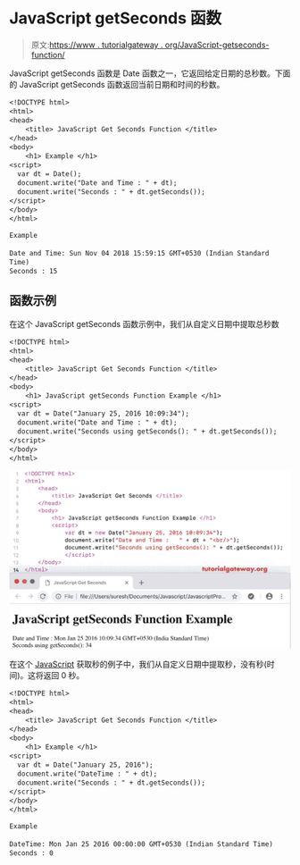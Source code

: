 # JavaScript getSeconds 函数

> 原文:[https://www . tutorialgateway . org/JavaScript-getseconds-function/](https://www.tutorialgateway.org/javascript-getseconds-function/)

JavaScript getSeconds 函数是 Date 函数之一，它返回给定日期的总秒数。下面的 JavaScript getSeconds 函数返回当前日期和时间的秒数。

```
<!DOCTYPE html>
<html>
<head>
    <title> JavaScript Get Seconds Function </title>
</head>
<body>
    <h1> Example </h1>
<script>
  var dt = Date();  
  document.write("Date and Time : " + dt);
  document.write("Seconds : " + dt.getSeconds());
</script>
</body>
</html>
```

```
Example

Date and Time: Sun Nov 04 2018 15:59:15 GMT+0530 (Indian Standard Time)
Seconds : 15
```

## 函数示例

在这个 JavaScript getSeconds 函数示例中，我们从自定义日期中提取总秒数

```
<!DOCTYPE html>
<html>
<head>
    <title> JavaScript Get Seconds Function </title>
</head>
<body>
    <h1> JavaScript getSeconds Function Example </h1>
<script>
  var dt = Date("January 25, 2016 10:09:34");
  document.write("Date and Time : " + dt);
  document.write("Seconds using getSeconds(): " + dt.getSeconds());
</script>
</body>
</html>
```

![JavaScript getSeconds Function 2](img/d3f0aaf9df386094d63629d421a06988.png)

在这个 [JavaScript](https://www.tutorialgateway.org/javascript/) 获取秒的例子中，我们从自定义日期中提取秒，没有秒(时间)。这将返回 0 秒。

```
<!DOCTYPE html>
<html>
<head>
    <title> JavaScript Get Seconds Function </title>
</head>
<body>
    <h1> Example </h1>
<script>
  var dt = Date("January 25, 2016");
  document.write("DateTime : " + dt);
  document.write("Seconds : " + dt.getSeconds());
</script>
</body>
</html>
```

```
Example

DateTime: Mon Jan 25 2016 00:00:00 GMT+0530 (Indian Standard Time)
Seconds : 0
```